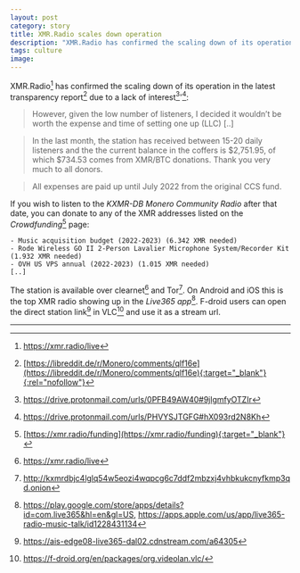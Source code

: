 ```yaml
---
layout: post
category: story
title: XMR.Radio scales down operation
description: "XMR.Radio has confirmed the scaling down of its operation in the latest transparency report due to a lack of interest."
tags: culture
image: 
---
```


XMR.Radio[^1] has confirmed the scaling down of its operation in the latest transparency report[^2] due to a lack of interest[^3]'[^4]:

> However, given the low number of listeners, I decided it wouldn’t be worth the expense and time of setting one up (LLC) [..]

> In the last month, the station has received between 15-20 daily listeners and the the current balance in the coffers is $2,751.95, of which $734.53 comes from XMR/BTC donations. Thank you very much to all donors.

> All expenses are paid up until July 2022 from the original CCS fund.

If you wish to listen to the *KXMR-DB Monero Community Radio* after that date, you can donate to any of the XMR addresses listed on the *Crowdfunding*[^5] page:

```
- Music acquisition budget (2022-2023) (6.342 XMR needed)
- Rode Wireless GO II 2-Person Lavalier Microphone System/Recorder Kit (1.932 XMR needed)
- OVH US VPS annual (2022-2023) (1.015 XMR needed)
[..]
```

The station is available over clearnet[^1] and Tor[^6]. On Android and iOS this is the top XMR radio showing up in the *Live365 app*[^7]. F-droid users can open the direct station link[^8] in VLC[^9] and use it as a stream url.

---

[^1]: https://xmr.radio/live
[^2]: [https://libreddit.de/r/Monero/comments/qlf16e](https://libreddit.de/r/Monero/comments/qlf16e){:target="_blank"}{:rel="nofollow"}
[^3]: https://drive.protonmail.com/urls/0PFB49AW40#9jlgmfyOTZIr
[^4]: https://drive.protonmail.com/urls/PHVYSJTGFG#hX093rd2N8Kh
[^5]: [https://xmr.radio/funding](https://xmr.radio/funding){:target="_blank"}
[^6]: http://kxmrdbjc4lglq54w5eozi4wqpcg6c7ddf2mbzxj4vhbkukcnyfkmp3qd.onion
[^7]: https://play.google.com/store/apps/details?id=com.live365&hl=en&gl=US, https://apps.apple.com/us/app/live365-radio-music-talk/id1228431134
[^8]: https://ais-edge08-live365-dal02.cdnstream.com/a64305
[^9]: https://f-droid.org/en/packages/org.videolan.vlc/
